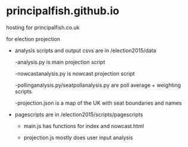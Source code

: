 # principalfish.github.io

hosting for principalfish.co.uk

for election projection
- analysis scripts and output csvs are in /election2015/data

	-analysis.py is main projection script
	
	-nowcastanalysis.py is nowcast projection script
	
	-pollinganalysis.py/seatpollanalysis.py are poll average + weighting scripts
	
	-projection.json is a map of the UK with seat boundaries and names
	
	
- pagescripts are in /election2015/scripts/pagescripts
 
	- main.js has functions for index and nowcast.html
	 
	- projection.js mostly does user input analysis	
